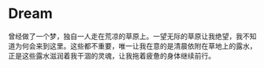 # Dream

曾经做了一个梦，独自一人走在荒凉的草原上。一望无际的草原让我绝望，我不知道为何会来到这里。这些都不重要，唯一让我在意的是清晨依附在草地上的露水，正是这些露水滋润着我干涸的灵魂，让我拖着疲惫的身体继续前行。
